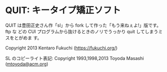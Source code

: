 QUIT: キータイプ矯正ソフト
==========================

QUIT は豊田正史さん作「sl」から fork して作った「もう来ねぇよ!」版です。ftp な
どの CUI プログラムから抜けるときのノリでうっかり quit してしまうミスをとがめま
す。

Copyright 2013 Kentaro Fukuchi (https://fukuchi.org/)

SL のコピーライト表記:
Copyright 1993,1998,2013 Toyoda Masashi (mtoyoda@acm.org)
